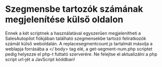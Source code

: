 # Szegmensbe tartozók számának megjelenítése külső oldalon

Ennek a két scriptnek a használatával egyszerűen megjelenítheti a SalesAutopilot fiókjában található szegmensekbe tartozó feliratkozók számát külső weboldalán.
A replacesegmentcount.js tartalmát másolja a weblapja forrásába a </ body> tag elé, a get-segment-num.php scriptet pedig helyezze el php-t futtató szerverére. Ne felejtse el aktualizálni a php script url-jét a JavScript kóddban!
